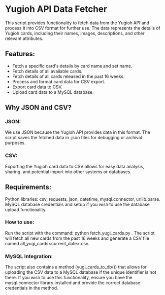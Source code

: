 # Yugioh API Data Fetcher
This script provides functionality to fetch data from the Yugioh API and process it into CSV format for further use. 
The data represents the details of Yugioh cards, including their names, images, descriptions, and other relevant attributes.

## Features:
* Fetch a specific card's details by card name and set name.
* Fetch details of all available cards.
* Fetch details of all cards released in the past 16 weeks.
* Process and format card data for CSV export.
* Export card data to CSV.
* Upload card data to a MySQL database.

## Why JSON and CSV?
### JSON: 
We use JSON because the Yugioh API provides data in this format. The script saves the fetched data in .json files for debugging or archival purposes.

### CSV:
Exporting the Yugioh card data to CSV allows for easy data analysis, sharing, and potential import into other systems or databases.

## Requirements:
Python libraries: csv, requests, json, datetime, mysql.connector, urllib.parse.
MySQL database credentials and setup if you wish to use the database upload functionality.
### How to use:
Run the script with the command: python fetch_yugi_cards.py .
The script will fetch all new cards from the past 16 weeks and generate a CSV file named all_yugi_cards<current_date>.csv.
### MySQL Integration:
The script also contains a method (yugi_cards_to_db()) that allows for uploading the CSV data to a MySQL database if the unique identifier is not there. 
If you wish to use this functionality, ensure you have the mysql.connector library installed and provide the correct database credentials in the method.

